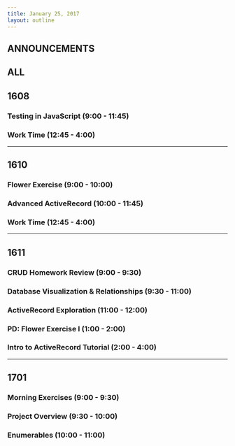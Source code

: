 ```yaml
---
title: January 25, 2017
layout: outline
---
```


## ANNOUNCEMENTS

## ALL

## 1608

### Testing in JavaScript (9:00 - 11:45)

### Work Time (12:45 - 4:00)

***

## 1610

### Flower Exercise (9:00 - 10:00)

### Advanced ActiveRecord (10:00 - 11:45)

### Work Time (12:45 - 4:00)

***

## 1611

### CRUD Homework Review (9:00 - 9:30)

### Database Visualization & Relationships (9:30 - 11:00)

### ActiveRecord Exploration (11:00 - 12:00)

### PD: Flower Exercise I (1:00 - 2:00)

### Intro to ActiveRecord Tutorial (2:00 - 4:00)

***

## 1701

### Morning Exercises (9:00 - 9:30)

### Project Overview (9:30 - 10:00)

### Enumerables (10:00 - 11:00)
